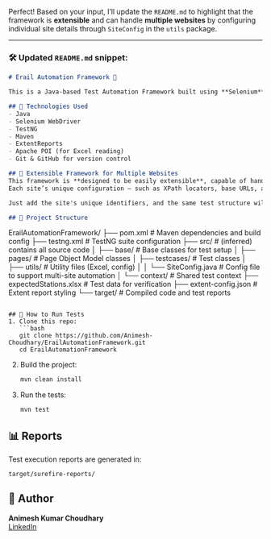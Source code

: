 Perfect! Based on your input, I’ll update the `README.md` to highlight that the framework is **extensible** and can handle **multiple websites** by configuring individual site details through `SiteConfig` in the `utils` package.

---

### 🛠️ Updated `README.md` snippet:

```markdown
# Erail Automation Framework 🚆

This is a Java-based Test Automation Framework built using **Selenium**, **TestNG**, and **Maven**. It automates the verification of features on [erail.in](https://erail.in), a popular train inquiry website in India.

## 🔧 Technologies Used
- Java
- Selenium WebDriver
- TestNG
- Maven
- ExtentReports
- Apache POI (for Excel reading)
- Git & GitHub for version control

## 🔄 Extensible Framework for Multiple Websites
This framework is **designed to be easily extensible**, capable of handling automation for **multiple websites**.  
Each site’s unique configuration — such as XPath locators, base URLs, and more — can be customized via the `SiteConfig.java` class located in the `utils` package.

Just add the site's unique identifiers, and the same test structure will adapt accordingly. 🚀

## 📁 Project Structure
```
ErailAutomationFramework/
├── pom.xml                    # Maven dependencies and build config
├── testng.xml                 # TestNG suite configuration
├── src/                       # (inferred) contains all source code
│   ├── base/                  # Base classes for test setup
│   ├── pages/                 # Page Object Model classes
│   ├── testcases/             # Test classes
│   ├── utils/                 # Utility files (Excel, config)
│   │   └── SiteConfig.java    # Config file to support multi-site automation
│   └── context/               # Shared test context
├── expectedStations.xlsx      # Test data for verification
├── extent-config.json         # Extent report styling
└── target/                    # Compiled code and test reports
```

## 🧪 How to Run Tests
1. Clone this repo:
   ```bash
   git clone https://github.com/Animesh-Choudhary/ErailAutomationFramework.git
   cd ErailAutomationFramework
   ```
2. Build the project:
   ```bash
   mvn clean install
   ```
3. Run the tests:
   ```bash
   mvn test
   ```

## 📊 Reports
Test execution reports are generated in:
```
target/surefire-reports/
```

## 📌 Author
**Animesh Kumar Choudhary**  
[LinkedIn]([https://www.linkedin.com/in/animesh-kumar-choudhary](https://www.linkedin.com/in/animesh-kumar-3a6696248))
